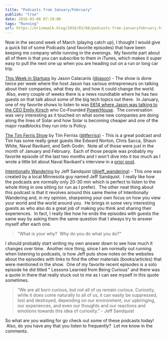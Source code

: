 ```yaml
---
title: "Podcasts from January/February"
publish: "true"
date: 2016-03-08 07:19:00
tags: "Running"
url: https://ericmwalk.blog/2016/03/08/podcasts-from-januaryfebruary.html
---
```


Now in the second week of March (playing catch up), I thought I would give a quick list of some Podcasts (and favorite episodes) that have been keeping me company while running in the evenings.  My favorite part about all of them is that you can subscribe to them in iTunes, which makes it super easy to pull the next one up when you are heading out on a run or long car trip.

<a href="http://thisweekinstartups.com/">This Week in Startups</a> by Jason Calacanis (<a href="https://twitter.com/jason">@jason</a>) - The show is done twice per week where the host Jason has various entrepreneurs on talking about their companies, what they do, and how it could change the world.  Also, every couple of weeks there is a news roundtable where he has two guests on that talk about some of the big tech topics out there.  In January, one of my favorite shows to listen to was <a href="http://thisweekinstartups.com/emily-kirsch-powerhouse/">E614 where Jason was talking to the CEO Emily Kirsch</a> who Co-Founded <a href="https://powerhouse.solar/">PowerHouse</a>.  The conversation was very interesting as it touched on what some new companies are doing along the lines of Solar and how Solar is becoming cheaper and one of the major roadblocks they run into is Policy.

<a href="http://fourhourworkweek.com/podcast/">The Tim Ferris Show</a> by Tim Ferriss (<a href="https://twitter.com/tferriss">@tferriss</a>) - This is a great podcast and Tim has some really great guests like Edward Norton, Chris Sacca, Shaun White, Naval Ravikant, and Seth Godin.  Note all of those were just in the month of January and February.  Each of those people was probably my favorite episode of the last two months and I won't dive into it too much as I wrote a little bit about Naval Ravikant's interview in a <a href="https://ericmwalk.blog/2016/02/19/power-of-the.html">prior post</a>.

<a href="http://www.intentionallywandering.com/">Intentionally Wandering</a> by Jeff Sandquist (<a href="https://twitter.com/jeff_wandering/">@jeff_wandering</a>) - This one was created by a local Minnesota guy named Jeff Sandquist.  I really like how the podcasts are normally only 20-30 min which is perfect to listen to the whole thing in one sitting (or run as I prefer).  The other neat thing about this podcast is that it revolves around this same theme of Intentionally Wandering and, in my opinion, sharpening your own focus on how you view your world and the world around you.  He brings in some very interesting guests as who also do a great job of making you think and sharing their experiences.  In fact, I really like how he ends the episodes with guests the same way by asking them the same question that I always try to answer myself after each one.

>"What is your why?  Why do you do what you do?"

I should probably start writing my own answer down to see how much it changes over time.  Another nice thing, since I am normally out running when listening to podcasts, is how Jeff puts show notes on the websites about the episodes with links to find the other materials (books/articles) that were mentioned in the show.  One of my favorite recent episodes is a solo episode he did titled " Lessons Learned from Being Curious</a>" and there was a quote in there that really stuck out to me as I can see myself in this quote sometimes.

>“We are all born curious, but not all of us remain curious. Curiosity, while it does come naturally to all of us, it can easily be suppressed, lost and destroyed, depending on our environment, our upbringing, our experiences, and even our thoughts and our reactions and emotions towards this idea of curiosity.” - Jeff Sandquist

So what are you waiting for go check out some of these podcasts today!  Also, do you have any that you listen to frequently?  Let me know in the comments.






